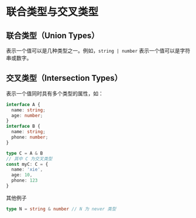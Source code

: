# 联合类型与交叉类型

## 联合类型（Union Types）
表示一个值可以是几种类型之一。例如，`string | number` 表示一个值可以是字符串或数字。


## 交叉类型（Intersection Types）

表示一个值同时具有多个类型的属性，如：

```ts
interface A {
  name: string;
  age: number;
}
interface B {
  name: string;
  phone: number;
}

type C = A & B
// 其中 C 为交叉类型
const myC: C = {
  name: 'xie',
  age: 10,
  phone: 123
}
```

其他例子
```ts
type N = string & number // N 为 never 类型
```
